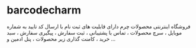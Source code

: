 # barcodecharm
فروشگاه اینترنتی محصولات چرم
دارای قابلیت های ثبت نام با ارسال کد تایید به شماره موبایل ، سرچ محصولات ، تماس با پشتیبانی ، ثبت سفارش ، پیگیری سفارش ، سبد خرید ، کامنت گذاری زیر محصولات ، پنل ادمین و ...
